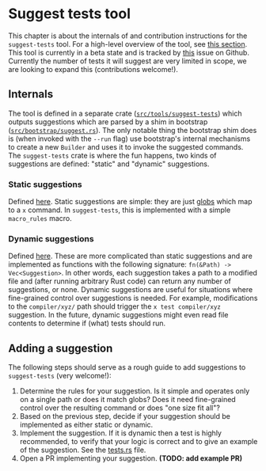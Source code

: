 # Suggest tests tool

This chapter is about the internals of and contribution instructions for the
`suggest-tests` tool. For a high-level overview of the tool, see
[this section](../building/suggested.md#x-suggest). This tool is currently in a
beta state and is tracked by [this](https://github.com/rust-lang/rust/issues/109933)
issue on Github. Currently the number of tests it will suggest are very limited
in scope, we are looking to expand this (contributions welcome!).

## Internals

The tool is defined in a separate crate ([`src/tools/suggest-tests`](https://github.com/rust-lang/rust/blob/master/src/tools/suggest-tests))
which outputs suggestions which are parsed by a shim in bootstrap
([`src/bootstrap/suggest.rs`](https://github.com/rust-lang/rust/blob/master/src/bootstrap/suggest.rs)).
The only notable thing the bootstrap shim does is (when invoked with the
`--run` flag) use bootstrap's internal mechanisms to create a new `Builder` and
uses it to invoke the suggested commands. The `suggest-tests` crate is where the
fun happens, two kinds of suggestions are defined: "static" and "dynamic"
suggestions.

### Static suggestions

Defined [here](https://github.com/rust-lang/rust/blob/master/src/tools/suggest-tests/src/static_suggestions.rs).
Static suggestions are simple: they are just [globs](https://crates.io/crates/glob)
which map to a `x` command. In `suggest-tests`, this is implemented with a
simple `macro_rules` macro.

### Dynamic suggestions

Defined [here](https://github.com/rust-lang/rust/blob/master/src/tools/suggest-tests/src/dynamic_suggestions.rs).
These are more complicated than static suggestions and are implemented as
functions with the following signature: `fn(&Path) -> Vec<Suggestion>`. In
other words, each suggestion takes a path to a modified file and (after running
arbitrary Rust code) can return any number of suggestions, or none. Dynamic
suggestions are useful for situations where fine-grained control over
suggestions is needed. For example, modifications to the `compiler/xyz/` path
should trigger the `x test compiler/xyz` suggestion. In the future, dynamic
suggestions might even read file contents to determine if (what) tests should
run.

## Adding a suggestion

The following steps should serve as a rough guide to add suggestions to
`suggest-tests` (very welcome!):

1. Determine the rules for your suggestion. Is it simple and operates only on
   a single path or does it match globs? Does it need fine-grained control over
   the resulting command or does "one size fit all"?
2. Based on the previous step, decide if your suggestion should be implemented
   as either static or dynamic.
3. Implement the suggestion. If it is dynamic then a test is highly recommended,
   to verify that your logic is correct and to give an example of the suggestion.
   See the [tests.rs](https://github.com/rust-lang/rust/blob/master/src/tools/suggest-tests/src/tests.rs)
   file.
4. Open a PR implementing your suggestion. **(TODO: add example PR)**
